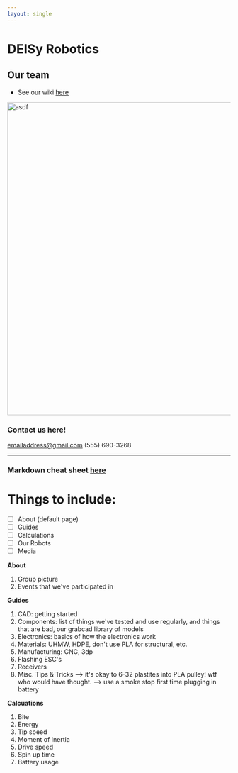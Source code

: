 ```yaml
---
layout: single
---
```


# DEISy Robotics

## Our team
- See our wiki [here](DRWikiTest.github.io)

<img width="706" alt="asdf" src="https://user-images.githubusercontent.com/118695279/202964856-61dda577-5d5a-4a19-8c08-cf247480d7b2.png">

### Contact us here!
emailaddress@gmail.com
(555) 690-3268

---

### Markdown cheat sheet [here](https://www.markdownguide.org/cheat-sheet/)

# Things to include:
- [ ] About (default page)
- [ ] Guides
- [ ] Calculations
- [ ] Our Robots
- [ ] Media

**About**
1. Group picture
2. Events that we've participated in


**Guides** 
1. CAD: getting started
2. Components: list of things we've tested and use regularly, and things that are bad, our grabcad library of models
3. Electronics: basics of how the electronics work
4. Materials: UHMW, HDPE, don't use PLA for structural, etc. 
5. Manufacturing: CNC, 3dp
6. Flashing ESC's
7. Receivers
8. Misc. Tips & Tricks --> it's okay to 6-32 plastites into PLA pulley! wtf who would have thought.  --> use a smoke stop first time plugging in battery


**Calcuations**
1. Bite
2. Energy
3. Tip speed
4. Moment of Inertia
5. Drive speed
6. Spin up time
7. Battery usage 
